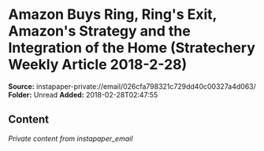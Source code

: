 # Amazon Buys Ring, Ring's Exit, Amazon's Strategy and the Integration of the Home (Stratechery Weekly Article 2018-2-28)

**Source:** instapaper-private://email/026cfa798321c729dd40c00327a4d063/
**Folder:** Unread
**Added:** 2018-02-28T02:47:55




## Content
*Private content from instapaper_email*
